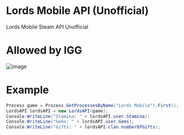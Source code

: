 # Lords Mobile API (Unofficial)
Lords Mobile Steam API Unofficial

# Allowed by IGG
![image](https://user-images.githubusercontent.com/35975332/228787364-b06466ee-34cf-4b5d-999b-b36e2020633d.png)

# Example
```csharp
Process game = Process.GetProcessesByName("Lords Mobile").First();
LordsAPI lordsAPI = new LordsAPI(game);
Console.WriteLine("Stamina: " + lordsAPI.user.Stamina);
Console.WriteLine("Gems: " + lordsAPI.user.Gems);
Console.WriteLine("Gifts: " + lordsAPI.clan.numberOfGifts);
```
